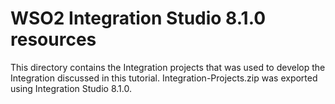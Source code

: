 # WSO2 Integration Studio 8.1.0 resources

This directory contains the Integration projects that was used to develop the Integration discussed in this tutorial.
Integration-Projects.zip was exported using Integration Studio 8.1.0. 
